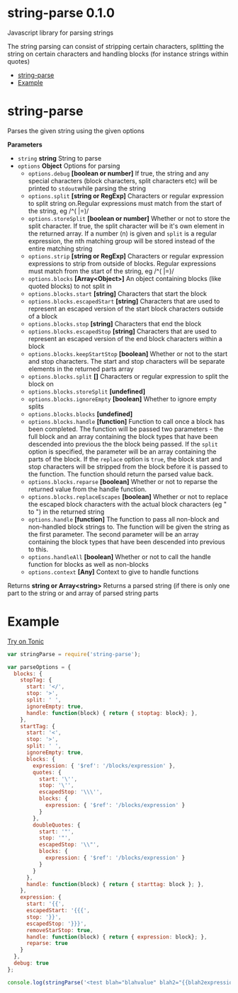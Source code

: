 # string-parse 0.1.0

Javascript library for parsing strings

The string parsing can consist of stripping certain
characters, splitting the string on certain characters and handling blocks
(for instance strings within quotes)

<!-- START doctoc generated TOC please keep comment here to allow auto update -->
<!-- DON'T EDIT THIS SECTION, INSTEAD RE-RUN doctoc TO UPDATE -->


- [string-parse](#string-parse)
- [Example](#example)

<!-- END doctoc generated TOC please keep comment here to allow auto update -->

# string-parse

Parses the given string using the given options

**Parameters**

- `string` **string** String to parse
- `options` **Object** Options for parsing
  - `options.debug` **[boolean or number]** If true, the string and any special
             characters (block characters, split characters etc) will be printed to
             `stdout`while parsing the string
  - `options.split` **[string or RegExp]** Characters or regular expression to
             split string on.Regular expressions must match from the start of the
             string, eg /^( |=)/
  - `options.storeSplit` **[boolean or number]** Whether or not to store the
             split character. If true, the split character will be it's own element
             in the returned array. If a number (n) is given and `split` is a
             regular expression, the nth matching group will be stored instead of
             the entire matching string
  - `options.strip` **[string or RegExp]** Characters or regular expression
             expressions to strip from outside of blocks. Regular expressions must
             match from the start of the string, eg /^( |=)/
  - `options.blocks` **[Array&lt;Object&gt;]** An object containing blocks (like quoted
             blocks) to not split in
  - `options.blocks.start` **[string]** Characters that start the block
  - `options.blocks.escapedStart` **[string]** Characters that are used to
             represent an escaped version of the start block characters outside of
             a block
  - `options.blocks.stop` **[string]** Characters that end the block
  - `options.blocks.escapedStop` **[string]** Characters that are used to
             represent an escaped version of the end block characters within a
             block
  - `options.blocks.keepStartStop` **[boolean]** Whether or not to the start
             and stop characters. The start and stop characters will be separate
             elements in the returned parts array
  - `options.blocks.split` **[]** Characters or regular expression to split
             the block on
  - `options.blocks.storeSplit` **[undefined]** 
  - `options.blocks.ignoreEmpty` **[boolean]** Whether to ignore empty splits
  - `options.blocks.blocks` **[undefined]** 
  - `options.blocks.handle` **[function]** Function to call once a block has
             been completed. The function will be passed two parameters - the full
             block and an array containing the block types that have been descended
             into previous the the block being passed. If the `split` option is
             specified, the parameter will be an array containing the parts of the
             block. If the `replace` option is `true`, the block start and stop
             characters will be stripped from the block before it is passed to the
             function. The function should return the parsed value back.
  - `options.blocks.reparse` **[boolean]** Whether or not to reparse the
             returned value from the handle function.
  - `options.blocks.replaceEscapes` **[boolean]** Whether or not to replace
             the escaped block characters with the actual block characters (eg \"
             to ") in the returned string
  - `options.handle` **[function]** The function to pass all non-block and
             non-handled block strings to. The function will be given the string as
             the first parameter. The second parameter will be an array containing
             the block types that have been descended into previous to this.
  - `options.handleAll` **[boolean]** Whether or not to call the handle
             function for blocks as well as non-blocks
  - `options.context` **[Any]** Context to give to handle functions

Returns **string or Array&lt;string&gt;** Returns a parsed string (if there is only one
         part to the string or and array of parsed string parts


# Example
[Try on Tonic](https://tonicdev.com/npm/string-parse)

```javascript
var stringParse = require('string-parse');

var parseOptions = {
  blocks: {
    stopTag: {
      start: '</',
      stop: '>',
      split: ' ',
      ignoreEmpty: true,
      handle: function(block) { return { stoptag: block}; },
    },
    startTag: {
      start: '<',
      stop: '>',
      split: ' ',
      ignoreEmpty: true,
      blocks: {
        expression: { '$ref': '/blocks/expression' },
        quotes: {
          start: '\'',
          stop: '\'',
          escapedStop: '\\\'',
          blocks: {
            expression: { '$ref': '/blocks/expression' }
          }
        },
        doubleQuotes: {
          start: '"',
          stop: '"',
          escapedStop: '\\"',
          blocks: {
            expression: { '$ref': '/blocks/expression' }
          }
        }
      },
      handle: function(block) { return { starttag: block }; },
    },
    expression: {
      start: '{{',
      escapedStart: '{{{',
      stop: '}}',
      escapedStop: '}}}',
      removeStarStop: true,
      handle: function(block) { return { expression: block}; },
      reparse: true
    }
  },
  debug: true
};

console.log(stringParse('<test blah="blahvalue" blah2="{{blah2expression part1}}" {{testblockstartexpression part1}}>{{intestblockexpression}}<inner>innertext</inner>afterinner</test>aftertest', parseOptions));

```

